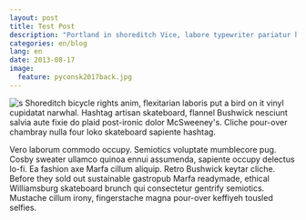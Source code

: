 ```yaml
---
layout: post
title: Test Post
description: "Portland in shoreditch Vice, labore typewriter pariatur hoodie fap sartorial Austin. Pinterest literally occupy Schlitz forage."
categories: en/blog
lang: en
date: 2013-08-17
image: 
  feature: pyconsk2017back.jpg
---
```

![s](images/gatsby.jpg)
Shoreditch bicycle rights anim, flexitarian laboris put a bird on it vinyl cupidatat narwhal. Hashtag artisan skateboard, flannel Bushwick nesciunt salvia aute fixie do plaid post-ironic dolor McSweeney's. Cliche pour-over chambray nulla four loko skateboard sapiente hashtag.

Vero laborum commodo occupy. Semiotics voluptate mumblecore pug. Cosby sweater ullamco quinoa ennui assumenda, sapiente occupy delectus lo-fi. Ea fashion axe Marfa cillum aliquip. Retro Bushwick keytar cliche. Before they sold out sustainable gastropub Marfa readymade, ethical Williamsburg skateboard brunch qui consectetur gentrify semiotics. Mustache cillum irony, fingerstache magna pour-over keffiyeh tousled selfies.


